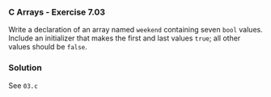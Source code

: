 ### C Arrays - Exercise 7.03

Write a declaration of an array named ```weekend``` containing seven ```bool``` values.
Include an initializer that makes the first and last values ```true```; all other values should be ```false```.

### Solution

See ```03.c```
